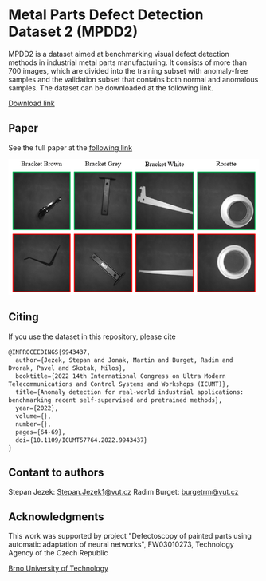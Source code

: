 # Metal Parts Defect Detection Dataset 2 (MPDD2)


MPDD2 is a dataset aimed at benchmarking visual defect detection methods in industrial metal parts manufacturing. It consists of more than 700 images, which are divided into the training subset with anomaly-free samples and the validation subset that contains both normal and anomalous samples. The dataset can be downloaded at the following link.

<a id="raw-url" href="https://drive.google.com/drive/folders/1KAJfPPuusS4fEbPocHtIjLehCkpSEUSS?usp=sharing">Download link</a>

## Paper
See the full paper at the <a id="raw-url" href="https://ieeexplore.ieee.org/abstract/document/9943437">following link</a>

![alt text](samples.png)

## Citing
If you use the dataset in this repository, please cite
```
@INPROCEEDINGS{9943437,
  author={Jezek, Stepan and Jonak, Martin and Burget, Radim and Dvorak, Pavel and Skotak, Milos},
  booktitle={2022 14th International Congress on Ultra Modern Telecommunications and Control Systems and Workshops (ICUMT)}, 
  title={Anomaly detection for real-world industrial applications: benchmarking recent self-supervised and pretrained methods}, 
  year={2022},
  volume={},
  number={},
  pages={64-69},
  doi={10.1109/ICUMT57764.2022.9943437}
}
```

## Contant to authors
Stepan Jezek: <a href="mailto:Stepan.Jezek1@vut.cz">Stepan.Jezek1@vut.cz</a>
Radim Burget: <a href="mailto:burgetrm@vutbr.cz">burgetrm@vut.cz</a>

## Acknowledgments

This work was supported by project "Defectoscopy of painted parts using automatic adaptation of neural networks", FW03010273, Technology Agency of the Czech Republic

<a id="raw-url" href="https://www.vut.cz/en/">Brno University of Technology</a>
